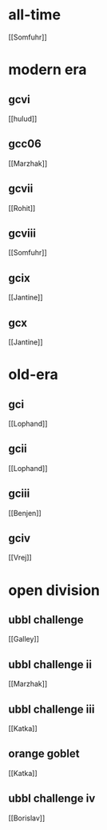 # all-time

[[Somfuhr]] 

# modern era

## gcvi

[[hulud]]

## gcc06

[[Marzhak]]

## gcvii

[[Rohit]]

## gcviii

[[Somfuhr]]

## gcix

[[Jantine]]

## gcx

[[Jantine]]

# old-era

## gci

[[Lophand]]

## gcii

[[Lophand]]

## gciii

[[Benjen]]

## gciv

[[Vrej]]

# open division

## ubbl challenge

[[Galley]]

## ubbl challenge ii

[[Marzhak]]

## ubbl challenge iii

[[Katka]]

## orange goblet

[[Katka]]

## ubbl challenge iv

[[Borislav]]

